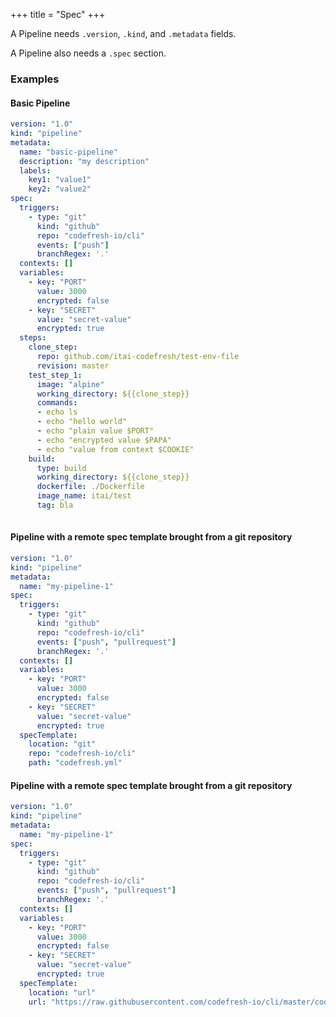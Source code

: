 +++
title = "Spec"
+++

A Pipeline needs `.version`, `.kind`, and `.metadata` fields. 

A Pipeline also needs a `.spec` section.

### Examples

#### Basic Pipeline
```yaml
version: "1.0"
kind: "pipeline"
metadata:
  name: "basic-pipeline"
  description: "my description"
  labels:
    key1: "value1"
    key2: "value2"
spec:
  triggers:
    - type: "git"
      kind: "github"
      repo: "codefresh-io/cli"
      events: ["push"]
      branchRegex: '.'
  contexts: []
  variables:
    - key: "PORT"
      value: 3000
      encrypted: false
    - key: "SECRET"
      value: "secret-value"
      encrypted: true
  steps:
    clone_step:
      repo: github.com/itai-codefresh/test-env-file
      revision: master
    test_step_1:
      image: "alpine"
      working_directory: ${{clone_step}}
      commands:
      - echo ls
      - echo "hello world"
      - echo "plain value $PORT"
      - echo "encrypted value $PAPA"
      - echo "value from context $COOKIE"
    build:
      type: build
      working_directory: ${{clone_step}}
      dockerfile: ./Dockerfile
      image_name: itai/test
      tag: bla
  
```

#### Pipeline with a remote spec template brought from a git repository
```yaml
version: "1.0"
kind: "pipeline"
metadata:
  name: "my-pipeline-1"
spec:
  triggers:
    - type: "git"
      kind: "github"
      repo: "codefresh-io/cli"
      events: ["push", "pullrequest"]
      branchRegex: '.'
  contexts: []
  variables:
    - key: "PORT"
      value: 3000
      encrypted: false
    - key: "SECRET"
      value: "secret-value"
      encrypted: true
  specTemplate:
    location: "git"
    repo: "codefresh-io/cli"
    path: "codefresh.yml"
```

#### Pipeline with a remote spec template brought from a git repository
```yaml
version: "1.0"
kind: "pipeline"
metadata:
  name: "my-pipeline-1"
spec:
  triggers:
    - type: "git"
      kind: "github"
      repo: "codefresh-io/cli"
      events: ["push", "pullrequest"]
      branchRegex: '.'
  contexts: []
  variables:
    - key: "PORT"
      value: 3000
      encrypted: false
    - key: "SECRET"
      value: "secret-value"
      encrypted: true
  specTemplate:
    location: "url"
    url: "https://raw.githubusercontent.com/codefresh-io/cli/master/codefresh.yml"
```
